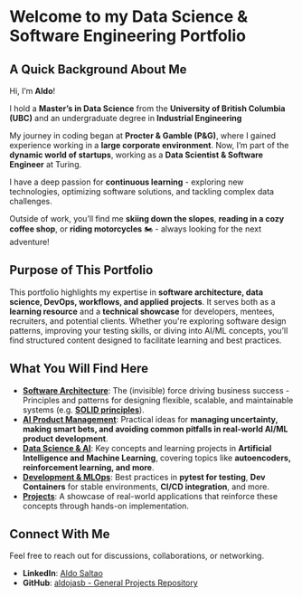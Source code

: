 # Welcome to my Data Science & Software Engineering Portfolio



## A Quick Background About Me

Hi, I’m **Aldo**! 

I hold a **Master’s in Data Science** from the **University of British Columbia (UBC)** and an undergraduate degree in **Industrial Engineering** 

My journey in coding began at **Procter & Gamble (P&G)**, where I gained experience working in a **large corporate environment**. Now, I’m part of the **dynamic world of startups**, working as a **Data Scientist & Software Engineer** at Turing.

I have a deep passion for **continuous learning** - exploring new technologies, optimizing software solutions, and tackling complex data challenges.  

Outside of work, you’ll find me **skiing down the slopes**,  **reading in a cozy coffee shop**, or **riding motorcycles** 🏍️ - always looking for the next adventure! 



## Purpose of This Portfolio

This portfolio highlights my expertise in **software architecture, data science, DevOps, workflows, and applied projects**. It serves both as a **learning resource** and a **technical showcase** for developers, mentees, recruiters, and potential clients. Whether you're exploring software design patterns, improving your testing skills, or diving into AI/ML concepts, you’ll find structured content designed to facilitate learning and best practices.



## What You Will Find Here

- **[Software Architecture](guides/software_architecture/overview)**: The (invisible) force driving business success - Principles and patterns for designing flexible, scalable, and maintainable systems (e.g. **[SOLID principles](guides/software_architecture/SOLID_principles)**). 
- **[AI Product Management](guides/ai_product_development/overview)**: Practical ideas for **managing uncertainty, making smart bets, and avoiding common pitfalls in real-world AI/ML product development**. 
- **[Data Science & AI](guides/data_science_and_ai/overview)**: Key concepts and learning projects in **Artificial Intelligence and Machine Learning**, covering topics like **autoencoders, reinforcement learning, and more**. 
- **[Development & MLOps](guides/development_and_devops/overview)**: Best practices in **pytest for testing**, **Dev Containers** for stable environments, **CI/CD integration**, and more. 
- **[Projects](guides/projects/overview)**: A showcase of real-world applications that reinforce these concepts through hands-on implementation.



## Connect With Me

Feel free to reach out for discussions, collaborations, or networking. 

- **LinkedIn**: [Aldo Saltao](https://www.linkedin.com/in/aldo-saltao/) 
- **GitHub**: [aldojasb - General Projects Repository](https://github.com/aldojasb/general_projects)